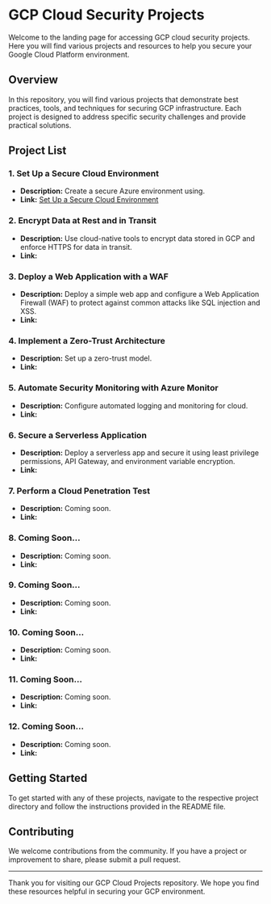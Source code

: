 # GCP Cloud Security Projects

Welcome to the landing page for accessing GCP cloud security projects. Here you will find various projects and resources to help you secure your Google Cloud Platform environment.

## Overview

In this repository, you will find various projects that demonstrate best practices, tools, and techniques for securing GCP infrastructure. Each project is designed to address specific security challenges and provide practical solutions.

## Project List

### 1. **Set Up a Secure Cloud Environment**
- **Description:** Create a secure Azure environment using.
- **Link:** [Set Up a Secure Cloud Environment](./GCP-Project_1.md)

### 2. **Encrypt Data at Rest and in Transit**
- **Description:** Use cloud-native tools to encrypt data stored in GCP and enforce HTTPS for data in transit.
- **Link:** []()

### 3. **Deploy a Web Application with a WAF**
- **Description:** Deploy a simple web app and configure a Web Application Firewall (WAF) to protect against common attacks like SQL injection and XSS.
- **Link:** []()

### 4. **Implement a Zero-Trust Architecture**
- **Description:** Set up a zero-trust model.
- **Link:** []()

### 5. **Automate Security Monitoring with Azure Monitor**
- **Description:** Configure automated logging and monitoring for cloud.
- **Link:** []()

### 6. **Secure a Serverless Application**
- **Description:** Deploy a serverless app and secure it using least privilege permissions, API Gateway, and environment variable encryption.
- **Link:** []()

### 7. **Perform a Cloud Penetration Test**
- **Description:** Coming soon.
- **Link:** []()

### 8. **Coming Soon...**
- **Description:** Coming soon.
- **Link:** []()

### 9. **Coming Soon...**
- **Description:** Coming soon.
- **Link:** []()

### 10. **Coming Soon...**
- **Description:** Coming soon.
- **Link:** []()

### 11. **Coming Soon...**
- **Description:** Coming soon.
- **Link:** []()

### 12. **Coming Soon...**
- **Description:** Coming soon.
- **Link:** []()

## Getting Started

To get started with any of these projects, navigate to the respective project directory and follow the instructions provided in the README file.

## Contributing

We welcome contributions from the community. If you have a project or improvement to share, please submit a pull request.

---

Thank you for visiting our GCP Cloud Projects repository. We hope you find these resources helpful in securing your GCP environment.
